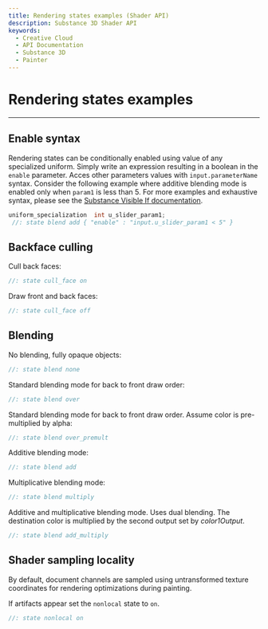 ```yaml
---
title: Rendering states examples (Shader API)
description: Substance 3D Shader API
keywords:
  - Creative Cloud
  - API Documentation
  - Substance 3D
  - Painter
---
```





























Rendering states examples
=========================

---




  



Enable syntax
-------------


Rendering states can be conditionally enabled using value of any specialized uniform.
 Simply write an expression resulting in a boolean in the `enable` parameter.
 Acces other parameters values with `input.parameterName` syntax.
 Consider the following example where additive blending mode is enabled only when `param1` is less than 5\.
 For more examples and exhaustive syntax, please see the
 [Substance Visible If documentation](https://www.adobe.com/go/painter-visible-display-hide-inputs-outputs).





```glsl
uniform_specialization  int u_slider_param1;
 //: state blend add { "enable" : "input.u_slider_param1 < 5" }
```









Backface culling
----------------


Cull back faces:





```glsl
//: state cull_face on
```









Draw front and back faces:





```glsl
//: state cull_face off
```









Blending
--------


No blending, fully opaque objects:





```glsl
//: state blend none
```









Standard blending mode for back to front draw order:





```glsl
//: state blend over
```









Standard blending mode for back to front draw order.
 Assume color is pre\-multiplied by alpha:





```glsl
//: state blend over_premult
```









Additive blending mode:





```glsl
//: state blend add
```









Multiplicative blending mode:





```glsl
//: state blend multiply
```









Additive and multiplicative blending mode.
 Uses dual blending. The destination color is multiplied by the second output set by *color1Output*.





```glsl
//: state blend add_multiply
```









Shader sampling locality
------------------------


By default, document channels are sampled using untransformed texture coordinates for rendering optimizations during painting.


If artifacts appear set the `nonlocal` state to `on`.





```glsl
//: state nonlocal on
 
 
```






